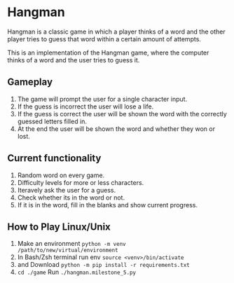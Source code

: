 # Hangman

Hangman is a classic game in which a player thinks of a word and the other player tries to guess that word within a certain amount of attempts.

This is an implementation of the Hangman game, where the computer thinks of a word and the user tries to guess it. 

## Gameplay

1. The game will prompt the user for a single character input.
2. If the guess is incorrect the user will lose a life.
3. If the guess is correct the user will be shown the word with the correctly guessed letters filled in.
4. At the end the user will be shown the word and whether they won or lost.

## Current functionality

1. Random word on every game.
2. Difficulty levels for more or less characters.
3. Iteravely ask the user for a guess.
4. Check whether its in the word or not.
5. If it is in the word, fill in the blanks and show current progress.

## How to Play Linux/Unix

1. Make an environment ```python -m venv /path/to/new/virtual/environment```
2. In Bash/Zsh terminal run env ```source <venv>/bin/activate```
3. and Download ```python -m pip install -r requirements.txt```
4. ```cd ./game``` Run ```./hangman.milestone_5.py```

